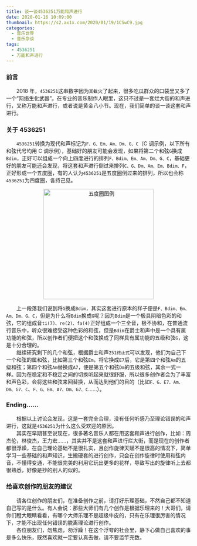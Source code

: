 ```yaml
---
title: 谈一谈4536251万能和声进行
date: 2020-01-16 10:09:00
thumbnail: https://s2.ax1x.com/2020/01/19/1CSwC9.jpg
categories:
  - 音乐世界
  - 音乐杂谈
tags:
  - 4536251
  - 万能和声进行
---
```


### 前言

&emsp;&emsp;2018 年，`4536251`这串数字因为`某截`火了起来，很多吃瓜群众的口袋里又多了一个“网络生化武器”。在专业的音乐制作人眼里，这只不过是一套烂大街的和声进行，又称万能和声进行，或者说是黄金八小节。现在，我们简单的谈一谈这套和声进行。
<!--more-->
### 关于 4536251

&emsp;&emsp;`4536251`转换为现代和声标记为`F、G、Em、Am、Dm、G、C`（C 调示例，以下所有和弦代号均用 C 调示例），基础好的朋友可能会发现，如果将第二个和弦`G`换成`Bdim`，正好可以组成一个向上四度进行的排列`F、Bdim、Em、Am、Dm、G、C`，基础更好的朋友可能还会发现，将这套和声进行倒过来排列`C、G、Dm、Am、Em、Bdim、F`，正好形成一个五度圈，有的人认为`4536251`是五度圈倒过来的排列，所以也会称`4536251`为四度圈，各持己见。

<center>
<img src="https://s2.ax1x.com/2020/01/19/1CSDjx.png" width="300" alt="五度圈图例" align="center" />
</center>

&emsp;&emsp;上一段落我们说到将`G`换成`Bdim`，其实这套进行原本的样子便是`F、Bdim、Em、Am、Dm、G、C`，但是为什么将`Bdim`换成`G`呢？因为`Bdim`是一个极具阴暗色彩的和弦，它的组成音`ti(7)、re(2)、fa(4)`正好组成一个三全音，极不协和，在普通流行音乐中，听众很难接受这种色彩的和弦，但是`Bdim`在爵士和声中是一个具有属功能的和弦，所以创作者们便把这个和弦换成了同样具有属功能的五级和弦`G`，这是十分合理的。  
&emsp;&emsp;继续研究剩下的几个和弦，根据爵士和声`251终止式`可以发现，他们为自己下一个和弦的属和弦，比如第三个和弦`Em`，将它换成`E7`后，它是第四个和弦`Am`的五级和弦；第四个和弦`Am`替换成`A7`，便是第五个和弦`Dm`的五级和弦，其余一式一样。因为在稳定和不稳定之间的切换听起来就很舒服，所以很多创作者会为了丰富和声色彩，会将这些和弦来回替换，从而达到他们的目的（比如`F、G、E7、Am、Dm、G7、C`、`F、G、Em、A7、Dm、G7、C`……）。

### Ending……

&emsp;&emsp;根据以上讨论会发现，这是一套完全合理，没有任何听感乃至理论错误的和声进行，这就是`4536251`为什么这么受欢迎的原因。  
&emsp;&emsp;其实在早期甚至说现在，很多著名音乐人都在用这套和声进行创作，比如：周杰伦，林俊杰，王力宏……，其实并不是这套和声进行烂大街，而是现在的创作者都很浮躁，在自己理论基础不是很扎实，且创作旋律天赋不是很高的情况下，简单学习一些基础的和声知识，生搬硬套的进行创作，只会在创作旋律时使用和弦内音，不懂得变通，不能很完美的利用它玩出更多的花样，导致写出的旋律听上去都很熟悉，好像是抄的别人的似的。

### 给喜欢创作的朋友的建议

&emsp;&emsp;请各位创作的朋友们，在准备创作之前，请打好乐理基础，不然自己都不知道自己写的是什么。有人会说：那些大师们有几个创作是根据乐理来的！大哥们，请你们瞪大眼睛看看，有哪个大师乐理不是超级牛皮的，只有在乐理很厉害的情况下，才能不出现任何错误的脱离理论进行创作。  
&emsp;&emsp;各位朋友们，勿焦虑，勿浮躁！在这个浮夸的社会里，静下心做自己喜欢的事是多么快乐，既然喜欢就一定要认真去做，请不要滥竽充数。
